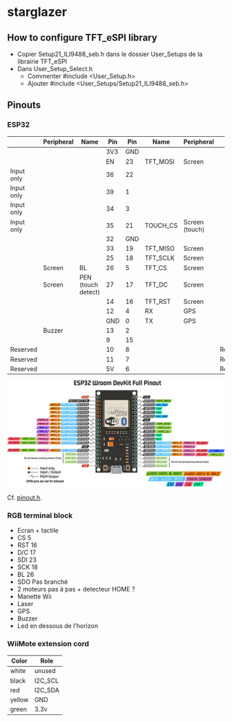 # starglazer


## How to configure TFT_eSPI library

 - Copier Setup21_ILI9488_seb.h dans le dossier User_Setups de la librairie TFT_eSPI
 - Dans User_Setup_Select.h
   - Commenter #include <User_Setup.h>
   - Ajouter #include <User_Setups/Setup21_ILI9488_seb.h>

## Pinouts

### ESP32

|            | Peripheral | Name               | Pin | Pin | Name     | Peripheral     |          |
|------------|------------|--------------------|-----|-----|----------|----------------|----------|
|            |            |                    | 3V3 | GND |          |                |          |
|            |            |                    | EN  | 23  | TFT_MOSI | Screen         |          |
| Input only |            |                    | 36  | 22  |          |                |          |
| Input only |            |                    | 39  | 1   |          |                |          |
| Input only |            |                    | 34  | 3   |          |                |          |
| Input only |            |                    | 35  | 21  | TOUCH_CS | Screen (touch) |          |
|            |            |                    | 32  | GND |          |                |          |
|            |            |                    | 33  | 19  | TFT_MISO | Screen         |          |
|            |            |                    | 25  | 18  | TFT_SCLK | Screen         |          |
|            | Screen     | BL                 | 26  | 5   | TFT_CS   | Screen         |          |
|            | Screen     | PEN (touch detect) | 27  | 17  | TFT_DC   | Screen         |          |
|            |            |                    | 14  | 16  | TFT_RST  | Screen         |          |
|            |            |                    | 12  | 4   | RX       | GPS            |          |
|            |            |                    | GND | 0   | TX       | GPS            |          |
|            | Buzzer     |                    | 13  | 2   |          |                |          |
|            |            |                    | 9   | 15  |          |                |          |
| Reserved   |            |                    | 10  | 8   |          |                | Reserved |
| Reserved   |            |                    | 11  | 7   |          |                | Reserved |
| Reserved   |            |                    | 5V  | 6   |          |                | Reserved |

 ![Pinout Wroom devkit](/docs/images/doc-esp32-pinout-reference-wroom-devkit.jpg)

Cf. [pinout.h](/include/pinout.h).

### RGB terminal block

 - Ecran + tactile
  - CS 5
  - RST 16
  - D/C 17
  - SDI 23
  - SCK 18
  - BL 26
  - SDO Pas branché
 - 2 moteurs pas à pas + detecteur HOME ?
 - Manette Wii
 - Laser
 - GPS
 - Buzzer
 - Led en dessous de l'horizon

### WiiMote extension cord

| Color  | Role    |
|--------|---------|
| white  | unused  |
| black  | I2C_SCL |
| red    | I2C_SDA |
| yellow | GND     |
| green  | 3.3v    |